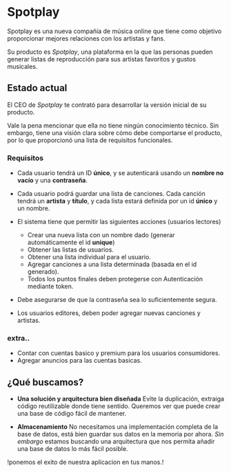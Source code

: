 # Spotplay 

Spotplay es una nueva compañía de música online que tiene como objetivo proporcionar mejores relaciones con los artistas y fans. 

Su producto es _Spotplay_, una plataforma en la que las personas pueden generar  listas de reproducción para sus artistas favoritos y gustos musicales. 

## Estado actual 
El CEO de _Spotplay_ te contrató para desarrollar la versión inicial de su producto. 

Vale la pena mencionar que ella no tiene ningún conocimiento técnico. Sin embargo, tiene una visión clara sobre cómo debe comportarse el producto, por lo que proporcionó una lista de requisitos funcionales.

### Requisitos 
* Cada usuario tendrá un ID **único**, y se autenticará usando un **nombre no vacío** y una **contraseña**.

* Cada usuario podrá guardar una lista de canciones. Cada canción tendrá un **artista** y **título**, y cada lista estará definida por un id **único** y un nombre.

* El sistema tiene que permitir las siguientes acciones (usuarios lectores) 
    * Crear una nueva lista con un nombre dado (generar automáticamente el id **unique**) 
    * Obtener las listas de usuarios.
    * Obtener una lista individual para el usuario.
    * Agregar canciones a una lista determinada (basada en el id generado). 
    * Todos los puntos finales deben protegerse con Autenticación mediante token. 
* Debe asegurarse de que la contraseña sea lo suficientemente segura.
* Los usuarios editores, deben poder agregar nuevas canciones y artistas.
### extra..
* Contar con cuentas basico y premium para los usuarios consumidores.
* Agregar anuncios para las cuentas basicas. 

## ¿Qué buscamos? 
* **Una solución y arquitectura bien diseñada** Evite la duplicación, extraiga código reutilizable donde tiene sentido. Queremos ver que puede crear una base de código fácil de mantener. 

* **Almacenamiento** No necesitamos una implementación completa de la base de datos, está bien guardar sus datos en la memoria por ahora. _Sin embargo_ estamos buscando una arquitectura que nos permita añadir una base de datos lo más fácil posible.  

!ponemos el exito de nuestra aplicacion en tus manos.!